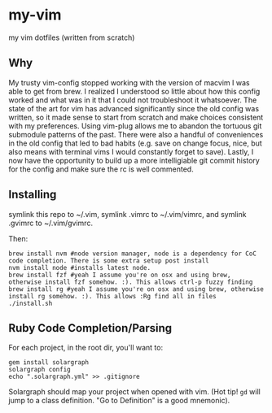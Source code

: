 # my-vim
my vim dotfiles (written from scratch)

## Why

My trusty vim-config stopped working with the version of macvim I was able to get from brew. I realized I understood so little about how this config worked and what was in it that I could not troubleshoot it whatsoever. The state of the art for vim has advanced significantly since the old config was written, so it made sense to start from scratch and make choices consistent with my preferences. Using vim-plug allows me to abandon the tortuous git submodule patterns of the past. There were also a handful of conveniences in the old config that led to bad habits (e.g. save on change focus, nice, but also means with terminal vims I would constantly forget to save). Lastly, I now have the opportunity to build up a more intelligiable git commit history for the config and make sure the rc is well commented.

## Installing

symlink this repo to ~/.vim, symlink .vimrc to ~/.vim/vimrc, and symlink .gvimrc to ~/.vim/gvimrc.

Then: 

```
brew install nvm #node version manager, node is a dependency for CoC code completion. There is some extra setup post install
nvm install node #installs latest node.
brew install fzf #yeah I assume you're on osx and using brew, otherwise install fzf somehow. :). This allows ctrl-p fuzzy finding
brew install rg #yeah I assume you're on osx and using brew, otherwise install rg somehow. :). This allows :Rg find all in files
./install.sh
```

## Ruby Code Completion/Parsing
For each project, in the root dir, you'll want to:

```
gem install solargraph
solargraph config
echo ".solargraph.yml" >> .gitignore
```

Solargraph should map your project when opened with vim. (Hot tip! `gd` will jump to a class definition. "Go to Definition" is a good mnemonic).


